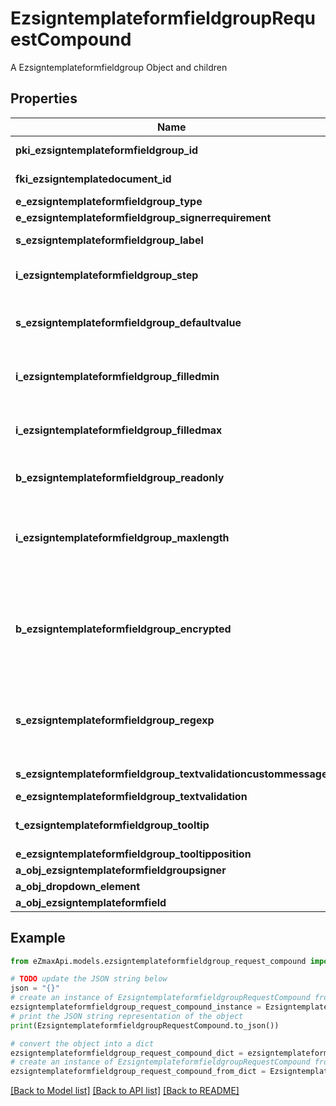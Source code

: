 # EzsigntemplateformfieldgroupRequestCompound

A Ezsigntemplateformfieldgroup Object and children

## Properties

Name | Type | Description | Notes
------------ | ------------- | ------------- | -------------
**pki_ezsigntemplateformfieldgroup_id** | **int** | The unique ID of the Ezsigntemplateformfieldgroup | [optional] 
**fki_ezsigntemplatedocument_id** | **int** | The unique ID of the Ezsigntemplatedocument | 
**e_ezsigntemplateformfieldgroup_type** | [**FieldEEzsigntemplateformfieldgroupType**](FieldEEzsigntemplateformfieldgroupType.md) |  | 
**e_ezsigntemplateformfieldgroup_signerrequirement** | [**FieldEEzsigntemplateformfieldgroupSignerrequirement**](FieldEEzsigntemplateformfieldgroupSignerrequirement.md) |  | [optional] 
**s_ezsigntemplateformfieldgroup_label** | **str** | The Label for the Ezsigntemplateformfieldgroup | 
**i_ezsigntemplateformfieldgroup_step** | **int** | The step when the Ezsigntemplatesigner will be invited to fill the form fields | 
**s_ezsigntemplateformfieldgroup_defaultvalue** | **str** | The default value for the Ezsigntemplateformfieldgroup  You can use the codes below and they will be replaced at signature time.    | Code | Description | Example | | ------------------------- | ------------ | ------------ | | {sUserFirstname} | The first name of the contact | John | | {sUserLastname} | The last name of the contact | Doe | | {sUserJobtitle} | The job title | Sales Representative | | {sEmailAddress} | The email address | email@example.com | | {sPhoneE164} | A phone number in E.164 Format | +15149901516 | | {sPhoneE164Cell} | A phone number in E.164 Format | +15149901516 | | 
**i_ezsigntemplateformfieldgroup_filledmin** | **int** | The minimum number of Ezsigntemplateformfield that must be filled in the Ezsigntemplateformfieldgroup | 
**i_ezsigntemplateformfieldgroup_filledmax** | **int** | The maximum number of Ezsigntemplateformfield that must be filled in the Ezsigntemplateformfieldgroup | 
**b_ezsigntemplateformfieldgroup_readonly** | **bool** | Whether the Ezsigntemplateformfieldgroup is read only or not. | 
**i_ezsigntemplateformfieldgroup_maxlength** | **int** | The maximum length for the value in the Ezsigntemplateformfieldgroup  This can only be set if eEzsigntemplateformfieldgroupType is **Text** or **Textarea** | [optional] 
**b_ezsigntemplateformfieldgroup_encrypted** | **bool** | Whether the Ezsigntemplateformfieldgroup is encrypted in the database or not. Encrypted values are not displayed on the Ezsigndocument. This can only be set if eEzsigntemplateformfieldgroupType is **Text** or **Textarea** | [optional] 
**s_ezsigntemplateformfieldgroup_regexp** | **str** | A regular expression to indicate what values are acceptable for the Ezsigntemplateformfieldgroup.  This can only be set if eEzsigntemplateformfieldgroupType is **Text** or **Textarea** | [optional] 
**s_ezsigntemplateformfieldgroup_textvalidationcustommessage** | **str** | Description of validation rule. Show by signatory. | [optional] 
**e_ezsigntemplateformfieldgroup_textvalidation** | [**EnumTextvalidation**](EnumTextvalidation.md) |  | [optional] 
**t_ezsigntemplateformfieldgroup_tooltip** | **str** | A tooltip that will be presented to Ezsigntemplatesigner about the Ezsigntemplateformfieldgroup | [optional] 
**e_ezsigntemplateformfieldgroup_tooltipposition** | [**FieldEEzsigntemplateformfieldgroupTooltipposition**](FieldEEzsigntemplateformfieldgroupTooltipposition.md) |  | [optional] 
**a_obj_ezsigntemplateformfieldgroupsigner** | [**List[EzsigntemplateformfieldgroupsignerRequestCompound]**](EzsigntemplateformfieldgroupsignerRequest.md) |  | 
**a_obj_dropdown_element** | [**List[CustomDropdownElementRequestCompound]**](CustomDropdownElementRequest.md) |  | [optional] 
**a_obj_ezsigntemplateformfield** | [**List[EzsigntemplateformfieldRequestCompound]**](EzsigntemplateformfieldRequestCompound.md) |  | 

## Example

```python
from eZmaxApi.models.ezsigntemplateformfieldgroup_request_compound import EzsigntemplateformfieldgroupRequestCompound

# TODO update the JSON string below
json = "{}"
# create an instance of EzsigntemplateformfieldgroupRequestCompound from a JSON string
ezsigntemplateformfieldgroup_request_compound_instance = EzsigntemplateformfieldgroupRequestCompound.from_json(json)
# print the JSON string representation of the object
print(EzsigntemplateformfieldgroupRequestCompound.to_json())

# convert the object into a dict
ezsigntemplateformfieldgroup_request_compound_dict = ezsigntemplateformfieldgroup_request_compound_instance.to_dict()
# create an instance of EzsigntemplateformfieldgroupRequestCompound from a dict
ezsigntemplateformfieldgroup_request_compound_from_dict = EzsigntemplateformfieldgroupRequestCompound.from_dict(ezsigntemplateformfieldgroup_request_compound_dict)
```
[[Back to Model list]](../README.md#documentation-for-models) [[Back to API list]](../README.md#documentation-for-api-endpoints) [[Back to README]](../README.md)


